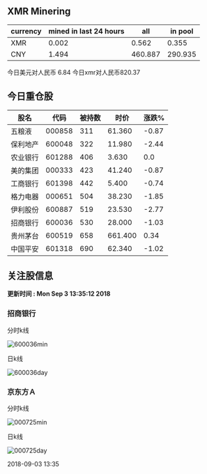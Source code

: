 ## XMR Minering

|currency|mined in last 24 hours|all|in pool|
|---|---|---|---|
|XMR|0.002|0.562|0.355|
|CNY|1.494|460.887|290.935|

今日美元对人民币 6.84	今日xmr对人民币820.37


## 今日重仓股 

|股名|代码|被持数|时价|涨跌%|
|---|---|---|---|---|
|五粮液|000858|311|61.360|-0.87|
|保利地产|600048|322|11.980|-2.44|
|农业银行|601288|406|3.630|0.0|
|美的集团|000333|423|41.240|-0.87|
|工商银行|601398|442|5.400|-0.74|
|格力电器|000651|504|38.230|-1.85|
|伊利股份|600887|519|23.530|-2.77|
|招商银行|600036|530|28.000|-1.03|
|贵州茅台|600519|658|661.400|0.34|
|中国平安|601318|690|62.340|-1.02|

## 关注股信息
**更新时间 : Mon Sep  3 13:35:12 2018**
### 招商银行 
分时k线

![600036min](http://image.sinajs.cn/newchart/min/n/sh600036.gif)

日k线

![600036day](http://image.sinajs.cn/newchart/daily/n/sh600036.gif)

### 京东方Ａ 
分时k线

![000725min](http://image.sinajs.cn/newchart/min/n/sz000725.gif)

日k线

![000725day](http://image.sinajs.cn/newchart/daily/n/sz000725.gif)

2018-09-03 13:35
